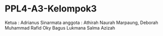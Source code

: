# PPL4-A3-Kelompok3
Ketua : Adrianus Sinarmata
anggota : Athirah Naurah
          Marpaung, Deborah
          Muhammad Rafid
          Oky Bagus Lukmana
          Salma Azizah

